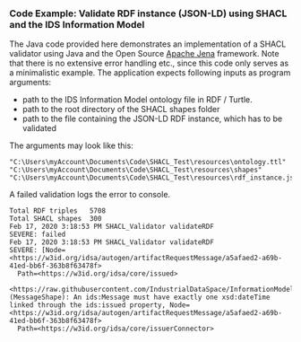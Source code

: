 ### Code Example: Validate RDF instance (JSON-LD) using SHACL and the IDS Information Model

The Java code provided here demonstrates an implementation of a SHACL validator using Java and the Open Source [Apache Jena](https://jena.apache.org/) framework. Note that there is no extensive error handling etc., since this code only serves as a minimalistic example.
The application expects following inputs as program arguments:
- path to the IDS Information Model ontology file in RDF / Turtle.
- path to the root directory of the SHACL shapes folder
- path to the file containing the JSON-LD RDF instance, which has to be validated

The arguments may look like this:
````
"C:\Users\myAccount\Documents\Code\SHACL_Test\resources\ontology.ttl"
"C:\Users\myAccount\Documents\Code\SHACL_Test\resources\shapes"
"C:\Users\myAccount\Documents\Code\SHACL_Test\resources\rdf_instance.jsonld"
````

A failed validation logs the error to console.

````shell
Total RDF triples 	5708
Total SHACL shapes 	300
Feb 17, 2020 3:18:53 PM SHACL_Validator validateRDF
SEVERE: failed
Feb 17, 2020 3:18:53 PM SHACL_Validator validateRDF
SEVERE: [Node=<https://w3id.org/idsa/autogen/artifactRequestMessage/a5afaed2-a69b-41ed-bb6f-363b8f63478f>
  Path=<https://w3id.org/idsa/core/issued>
  <https://raw.githubusercontent.com/IndustrialDataSpace/InformationModel/master/testing/communication/MessageShape.ttl> (MessageShape): An ids:Message must have exactly one xsd:dateTime linked through the ids:issued property, Node=<https://w3id.org/idsa/autogen/artifactRequestMessage/a5afaed2-a69b-41ed-bb6f-363b8f63478f>
  Path=<https://w3id.org/idsa/core/issuerConnector>
````
